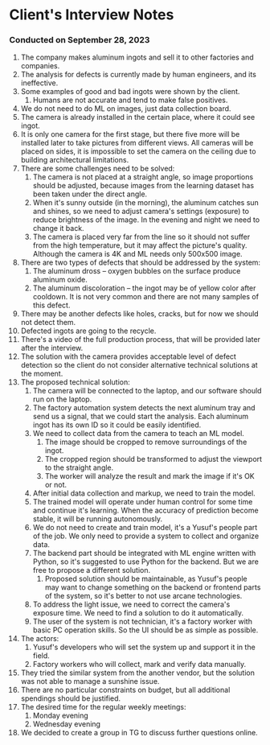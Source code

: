 # Client's Interview Notes
### Conducted on September 28, 2023

1. The company makes aluminum ingots and sell it to other factories and companies.
2. The analysis for defects is currently made by human engineers, and its ineffective.
3. Some examples of good and bad ingots were shown by the client.
	1. Humans are not accurate and tend to make false positives.
4. We do not need to do ML on images, just data collection board.
5. The camera is already installed in the certain place, where it could see ingot.
6. It is only one camera for the first stage, but there five more will be installed later to take pictures from different views. All cameras will be placed on sides, it is impossible to set the camera on the ceiling due to building architectural limitations.
7. There are some challenges need to be solved:
	1. The camera is not placed at a straight angle, so image proportions should be adjusted, because images from the learning dataset has been taken under the direct angle.
	2. When it's sunny outside (in the morning), the aluminum catches sun and shines, so we need to adjust camera's settings (exposure) to reduce brightness of the image. In the evening and night we need to change it back.
	3. The camera is placed very far from the line so it should not suffer from the high temperature, but it may affect the picture's quality. Although the camera is 4K and ML needs only 500x500 image.
8. There are two types of defects that should be addressed by the system:
	1. The aluminum dross – oxygen bubbles on the surface produce aluminum oxide.
	2. The aluminum discoloration – the ingot may be of yellow color after cooldown. It is not very common and there are not many samples of this defect.
9. There may be another defects like holes, cracks, but for now we should not detect them.
10. Defected ingots are going to the recycle.
11. There's a video of the full production process, that will be provided later after the interview.
12. The solution with the camera provides acceptable level of defect detection so the client do not consider alternative technical solutions at the moment.
13. The proposed technical solution:
	1. The camera will be connected to the laptop, and our software should run on the laptop.
	2. The factory automation system detects the next aluminum tray and send us a signal, that we could start the analysis. Each aluminum ingot has its own ID so it could be easily identified.
	3. We need to collect data from the camera to teach an ML model.
		1. The image should be cropped to remove surroundings of the ingot.
		2. The cropped region should be transformed to adjust the viewport to the straight angle.
		3. The worker will analyze the result and mark the image if it's OK or not.
	4. After initial data collection and markup, we need to train the model.
	5. The trained model will operate under human control for some time and continue it's learning. When the accuracy of prediction become stable, it will be running autonomously.
	6. We do not need to create and train model, it's a Yusuf's people part of the job. We only need to provide a system to collect and organize data.
	7. The backend part should be integrated with ML engine written with Python, so it's suggested to use Python for the backend. But we are free to propose a different solution.
		1. Proposed solution should be maintainable, as Yusuf's people may want to change something on the backend or frontend parts of the system, so it's better to not use arcane technologies.
	8. To address the light issue, we need to correct the camera's exposure time. We need to find a solution to do it automatically.
	9. The user of the system is not technician, it's a factory worker with basic PC operation skills. So the UI should be as simple as possible.
14. The actors:
	1. Yusuf's developers who will set the system up and support it in the field.
	2. Factory workers who will collect, mark and verify data manually.
15. They tried the similar system from the another vendor, but the solution was not able to manage a sunshine issue.
16. There are no particular constraints on budget, but all additional spendings should be justified.
17. The desired time for the regular weekly meetings:
	1. Monday evening
	2. Wednesday evening
18. We decided to create a group in TG to discuss further questions online.